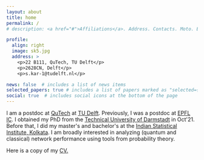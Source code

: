 ```yaml
---
layout: about
title: home
permalink: /
# description: <a href="#">Affiliations</a>. Address. Contacts. Moto. Etc.

profile:
  align: right
  image: sk5.jpg
  address: >
    <p>22 B111, QuTech, TU Delft</p>
    <p>2628CN, Delft</p>
    <p>s.kar-1@tudelft.nl</p>

news: false  # includes a list of news items
selected_papers: true # includes a list of papers marked as "selected={true}"
social: true  # includes social icons at the bottom of the page
---
```


I am a postdoc at [QuTech](https://qutech.nl/) at [TU Delft](https://www.tudelft.nl/en/). Previously, I was a postdoc at [EPFL](https://www.epfl.ch/) [IC](https://www.epfl.ch/schools/ic/). I obtained my PhD from the [Technical University of Darmstadt](https://www.kom.tu-darmstadt.de/en/) in Oct'21. Before that, I did my master's and bachelor's at the [Indian Statistical Institute, Kolkata](https://www.isical.ac.in). I am broadly interested in analyzing (quantum and classical) network performance using tools from probability theory.

Here is a copy of my [CV.](https://drive.google.com/file/d/1TGDZYbsNBWfCwxVpTus16AVPHPO0PzKf/view?usp=sharing)

<!-- Put your address / P.O. box / other info right below your picture. You can also disable any these elements by editing `profile` property of the YAML header of your `_pages/about.md`. Edit `_bibliography/papers.bib` and Jekyll will render your [publications page](/al-folio/publications/) automatically.

Link to your social media connections, too. This theme is set up to use [Font Awesome icons](http://fortawesome.github.io/Font-Awesome/) and [Academicons](https://jpswalsh.github.io/academicons/), like the ones below. Add your Facebook, Twitter, LinkedIn, Google Scholar, or just disable all of them. -->
